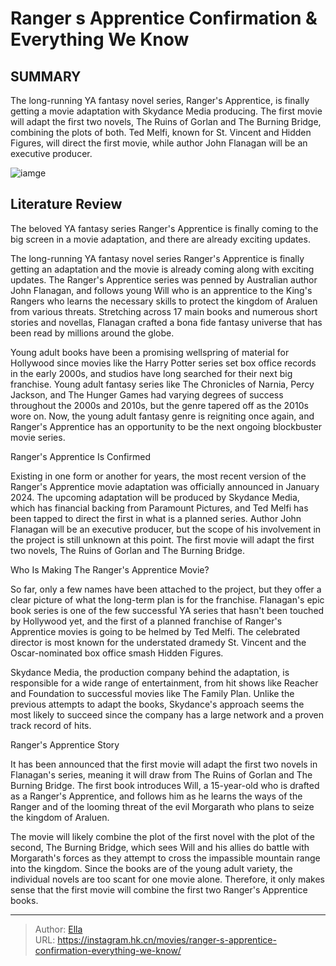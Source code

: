# Ranger s Apprentice Confirmation &amp; Everything We Know


## SUMMARY 



  The long-running YA fantasy novel series, Ranger&#39;s Apprentice, is finally getting a movie adaptation with Skydance Media producing.   The first movie will adapt the first two novels, The Ruins of Gorlan and The Burning Bridge, combining the plots of both.   Ted Melfi, known for St. Vincent and Hidden Figures, will direct the first movie, while author John Flanagan will be an executive producer.  

![iamge](https://static1.srcdn.com/wordpress/wp-content/uploads/2024/01/ranger-s-apprentice-1.jpg)

## Literature Review

The beloved YA fantasy series Ranger&#39;s Apprentice is finally coming to the big screen in a movie adaptation, and there are already exciting updates. 




The long-running YA fantasy novel series Ranger&#39;s Apprentice is finally getting an adaptation and the movie is already coming along with exciting updates. The Ranger&#39;s Apprentice series was penned by Australian author John Flanagan, and follows young Will who is an apprentice to the King&#39;s Rangers who learns the necessary skills to protect the kingdom of Araluen from various threats. Stretching across 17 main books and numerous short stories and novellas, Flanagan crafted a bona fide fantasy universe that has been read by millions around the globe. 




Young adult books have been a promising wellspring of material for Hollywood since movies like the Harry Potter series set box office records in the early 2000s, and studios have long searched for their next big franchise. Young adult fantasy series like The Chronicles of Narnia, Percy Jackson, and The Hunger Games had varying degrees of success throughout the 2000s and 2010s, but the genre tapered off as the 2010s wore on. Now, the young adult fantasy genre is reigniting once again, and Ranger&#39;s Apprentice has an opportunity to be the next ongoing blockbuster movie series.


 Ranger&#39;s Apprentice Is Confirmed 
          

Existing in one form or another for years, the most recent version of the Ranger&#39;s Apprentice movie adaptation was officially announced in January 2024. The upcoming adaptation will be produced by Skydance Media, which has financial backing from Paramount Pictures, and Ted Melfi has been tapped to direct the first in what is a planned series. Author John Flanagan will be an executive producer, but the scope of his involvement in the project is still unknown at this point. The first movie will adapt the first two novels, The Ruins of Gorlan and The Burning Bridge. 






 Who Is Making The Ranger&#39;s Apprentice Movie? 
          

So far, only a few names have been attached to the project, but they offer a clear picture of what the long-term plan is for the franchise. Flanagan&#39;s epic book series is one of the few successful YA series that hasn&#39;t been touched by Hollywood yet, and the first of a planned franchise of Ranger&#39;s Apprentice movies is going to be helmed by Ted Melfi. The celebrated director is most known for the understated dramedy St. Vincent and the Oscar-nominated box office smash Hidden Figures. 

Skydance Media, the production company behind the adaptation, is responsible for a wide range of entertainment, from hit shows like Reacher and Foundation to successful movies like The Family Plan. Unlike the previous attempts to adapt the books, Skydance&#39;s approach seems the most likely to succeed since the company has a large network and a proven track record of hits. 






 Ranger&#39;s Apprentice Story 
          

It has been announced that the first movie will adapt the first two novels in Flanagan&#39;s series, meaning it will draw from The Ruins of Gorlan and The Burning Bridge. The first book introduces Will, a 15-year-old who is drafted as a Ranger&#39;s Apprentice, and follows him as he learns the ways of the Ranger and of the looming threat of the evil Morgarath who plans to seize the kingdom of Araluen. 

The movie will likely combine the plot of the first novel with the plot of the second, The Burning Bridge, which sees Will and his allies do battle with Morgarath&#39;s forces as they attempt to cross the impassible mountain range into the kingdom. Since the books are of the young adult variety, the individual novels are too scant for one movie alone. Therefore, it only makes sense that the first movie will combine the first two Ranger&#39;s Apprentice books. 






 

---

> Author: [Ella](https://instagram.hk.cn/)  
> URL: https://instagram.hk.cn/movies/ranger-s-apprentice-confirmation-everything-we-know/  

